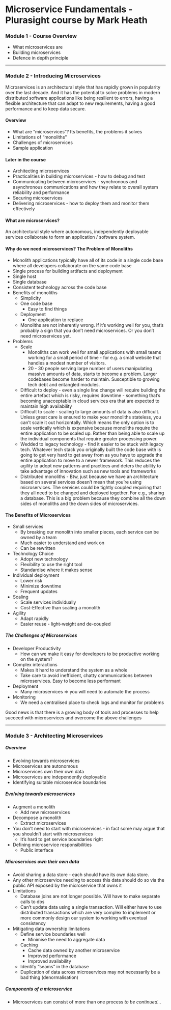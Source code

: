 # Microservice Fundamentals - Plurasight course by Mark Heath

### Module 1 - Course Overview
* What microservices are
* Building microservices
* Defence in depth principle

---

### Module 2 - Introducing Microservices

Microservices is an architectural style that has rapidly grown in popularity over the last decade. And it has the potential to solve problems in modern distributed software applications like being resilient to errors, having a flexible architecture that can adapt to new requirements, having a good performance and to keep data secure. 

#### Overview
* What are “microservices”? Its benefits, the problems it solves
* Limitations of “monoliths"
* Challenges of microservices
* Sample application 

#### Later in the course
* Architecting microservices
* Practicalities in building microservices - how to debug and test
* Communicating between microservices - synchronous and asynchronous communications and how they relate to overall system reliability and performance
* Securing microservices
* Delivering microservices - how to deploy them and monitor them effectively

#### What are microservices?
An architectural style where autonomous, independently deployable services collaborate to form an application / software system. 

#### Why do we need microservices? The Problem of Monoliths
* Monolith applications typically have all of its code in a single code base where all developers collaborate on the same code base
* Single process for building artifacts and deployment
* Single host
* Single database
* Consistent technology across the code base
* Benefits of monoliths
    * Simplicity 
    * One code base
        * Easy to find things
    * Deployment
        * One application to replace
    * Monoliths are not inherently wrong. If it’s working well for you, that’s probably a sign that you don’t need microservices. Or you don’t need microservices yet. 
* Problems
    * Scale
        * Monoliths can work well for small applications with small teams working for a small period of time - for e.g. a small website that handles a modest number of visitors. 
        * 20 - 30 people serving large number of users manipulating massive amounts of data, starts to become a problem. Larger codebases become harder to maintain. Susceptible to growing tech debt and entangled modules. 
    * Difficult to deploy - even a single line change will require building the entire artefact which is risky, requires downtime - something that’s becoming unacceptable in cloud services era that are expected to maintain high availability
    * Difficult to scale - scaling to large amounts of data is also difficult. Unless great care is ensured to make your monoliths stateless, you can’t scale it out horizontally. Which means the only option is to scale vertically which is expensive because monoliths require the entire application to be scaled up. Rather than being able to scale up the individual components that require greater processing power. 
    * Wedded to legacy technology - find it easier to be stuck with legacy tech. Whatever tech stack you originally built the code base with is going to get very hard to get away from as you have to upgrade the entire application to move to a newer framework. This reduces the agility to adopt new patterns and practices and deters the ability to take advantage of innovation such as new tools and frameworks
    * Distributed monoliths - Btw, just because we have an architecture based on several services doesn’t mean that you’re using microservices. The services could be tightly coupled requiring that they all need to be changed and deployed together. For e.g., sharing a database. This is a big problem because they combine all the down sides of monoliths and the down sides of microservices. 

#### The Benefits of Microservices

* Small services
    * By breaking our monolith into smaller pieces, each service can be owned by a team
    * Much easier to understand and work on
    * Can be rewritten
* Technology Choice
    * Adopt new technology
    * Flexibility to use the right tool
    * Standardise where it makes sense
* Individual deployment
    * Lower risk 
    * Minimize downtime
    * Frequent updates
* Scaling
    * Scale services individually
    * Cost-Effective than scaling a monolith
* Agility
    * Adapt rapidly
    * Easier reuse - light-weight and de-coupled

##### The Challenges of Microservices
* Developer Productivity
    * How can we make it easy for developers to be productive working on the system?
* Complex interactions
    * Makes it hard to understand the system as a whole
    * Take care to avoid inefficient, chatty communications between microservices. Easy to become less performant
* Deployment
    * Many microservices => you will need to automate the process
* Monitoring
    * We need a centralised place to check logs and monitor for problems

Good news is that there is a growing body of tools and processes to help succeed with microservices and overcome the above challenges

---

### Module 3 - Architecting Microservices

##### Overview
* Evolving towards microservices
* Microservices are autonomous
* Microservices own their own data
* Microservices are independently deployable
* Identifying suitable microservice boundaries

##### Evolving towards microservices
* Augment a monolith
    * Add new microservices
* Decompose a monolith
    * Extract microservices
* You don’t need to start with microservices - in fact some may argue that you shouldn’t start with microservices
    * It’s hard to get service boundaries right
* Defining microservice responsibilities
    * Public interface

##### Microservices own their own data
* Avoid sharing a data store - each should have its own data store. 
* Any other microservice needing to access this data should do so via the public API exposed by the microservice that owns it
* Limitations
    * Database joins are not longer possible. Will have to make separate calls to dbs
    * Can’t update data using a single transaction. Will either have to use distributed transactions which are very complex to implement or more commonly design our system to working with eventual consistency
* Mitigating data ownership limitations
    * Define service boundaries well
        * Minimise the need to aggregate data
    * Caching 
        * Cache data owned by another microservice
        * Improved performance
        * Improved availability
    * Identify “seams” in the database
    * Duplication of data across microservices may not necessarily be a bad thing (denormalisation)

##### Components of a microservice
* Microservices can consist of more than one process
_to be continued..._













